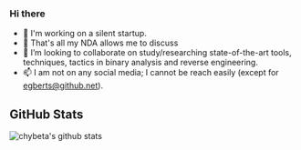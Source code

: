 ### Hi there

- 🔭 I'm working on a silent startup.
- 🌱 That's all my NDA allows me to discuss
- 👯 I’m looking to collaborate on study/researching state-of-the-art tools, techniques, tactics in binary analysis and reverse engineering.
- 📫 I am not on any social media; I cannot be reach easily (except for egberts@github.net).

## GitHub Stats 
![chybeta's github stats](https://github-readme-stats.vercel.app/api?username=egberts&count_private=true&show_icons=true)

<!--
**egberts/egberts** is a ✨ _special_ ✨ repository because its `README.md` (this file) appears on your GitHub profile.

Here are some ideas to get you started:

- 🔭 I’m currently working on ...
- 🌱 I’m currently learning ...
- 👯 I’m looking to collaborate on ...
- 🤔 I’m looking for help with ...
- 💬 Ask me about ...
- 📫 How to reach me: ...
- 😄 Pronouns: ...
- ⚡ Fun fact: ...
-->
